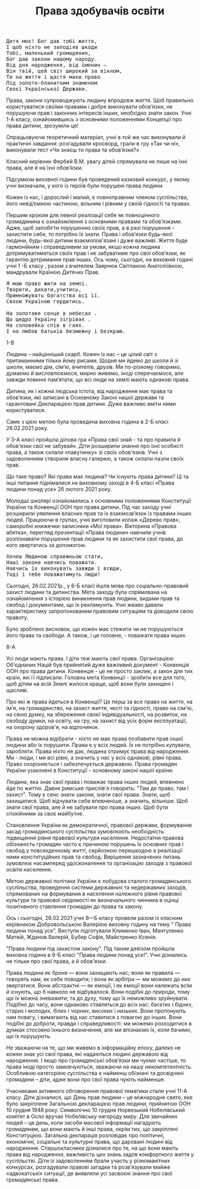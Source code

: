 ﻿---
title: Права здобувачів освіти
---

<pre>
Дитя моє! Бог дав тобі життя,
І щоб ніхто не заподіяв шкоди
Тобі, маленький громадянин,
Бог дав закони нашому народу.
Від дня народження, від іменин –
Він твій, цей світ широкий за вікном,
Ти на життя і щастя маєш право
Під золото-блакитним знаменом
Своєї Української Держави.
</pre>

Права, закони супроводжують людину впродовж життя. Щоб правильно користуватися своїми правами і добре виконувати обов’язки, не порушуючи прав і законних інтересів інших, необхідно знати закон. Учні 1-А класу, ознайомившись з основними положеннями Концепції про права дитини, зрозуміли це!

Опрацьовуючи теоретичний матеріал, учні в той же час виконували й практичні завдання: розгадували кросворд, грали в гру «Так чи ні»,  виконували тест «Чи знаєш ти права та обов’язки?»

Класний керівник Фербей В.М. увагу дітей спрямувала не лише на їхні права, але й на їхні обов’язки.

Підсумком виховної години був проведений казковий конкурс, у якому учні визначали, у кого із героїв були порушені права людини.

<slideshow id="1a"></slideshow>

Кожен із нас, і дорослий і малий, є повноправним членом суспільства, його невід’ємною частиною, вільним і рівним у своїй гідності та правах.

Першим кроком для певної реалізації себе як повноцінного громадянина є ознайомлення з основними правами та обов’язками. Адже, щоб запобігти порушенню своїх прав, а в разі порушення – захистити себе, то потрібно їх знати.  Права і обов’язки будь-якої людини, будь-якої дитини взаємопов'язані і дуже важливі. Життя буде гармонійним і справедливим за умови, якщо кожна людина дотримуватиметься своїх прав і не забуватиме про свої обов’язки, як гарантію дотримання прав інших. Ось чому, сьогодні, на виховній годині учні 1 -Б класу , разом з вчителем Заярнюк Світланою Анатоліївною, мандрували Країною Дитячих Прав.

<pre>
Я маю право жити на землі.
Творити, дихати,учитись,
Примножувать багатства всі її.
Своєю Україною гордитись.

На золотаве сонце в небесах .
Що щедро Україну зігріває .
На соловейка спів в гаях.
І на любов батьків безмежну і безкраю.
</pre>

<slideshow id="1b"></slideshow>

1-В

<slideshow id="1v"></slideshow>

Людина – найцінніший скарб. Кожен із нас – це цілий світ з притаманними тільки йому рисами. Щодня ми йдемо до школи й зі школи, маємо дім, сім’ю, вчителів, друзів. Ми по-різному говоримо, думаємо й висловлюємося, мирно живемо, іноді сперечаємося, але завжди повинні пам’ятати, що всі люди на землі мають однакові права.

Дитина, як і кожна людська істота, від народження має права та обов’язки, які записані в Основному Законі нашої держави та гарантовані Декларацією прав дитини. Дуже важливо вміти ними користуватися. 

Саме з цією метою була проведена виховна година в 2-Б класі 26.02.2021 року. 

<slideshow id="2b"></slideshow>

У 3-А класі пройшла ділова гра «Права свої знай - та про правила й обов'язки свої не забувай». Діти   розширили знання про їхні особисті права,  а також склали «павутинку» зі своїх обов'язків. Учні з задоволенням створили власну галерею, а також склали пазли своїх прав.  

<slideshow id="3a"></slideshow>

Що таке право? Які права має людина? Чи існують права дитини? Ці та інші питання піднімалися на виховному заході в 4-Б класі «Права людини понад усе» 26 лютого 2021 року.

Молодші школярі ознайомились з основними положеннями Конституції України та Конвенції ООН про права дитини.  Під час заходу учні  розширили уявлення  власних прав та їх взаємозв’язок із правами інших людей. Працюючи в групах, учні виготовили колаж «Дерево прав»,  саморобні книжечки-записники «Мої права». Вікторина «Правова абетка», перегляд презентації «Права людини» навчили учнів розпізнавати порушення прав людини та як захистити свої права, до кого звертатись за допомогою.

<pre>
Хочеш Людиною справжньою стати,
Наші закони навчись поважати.
Навчись їх виконувать завжди і всюди,
Тоді і тебе поважатимуть люди!
</pre>

<slideshow id="4b"></slideshow>

Сьогодні, 26.02.2021р.,  у 6-Б класі йшла мова про соціально-правовий захист людини та дитинства. Мета заходу була спрямована на ознайомлення з історією виникнення прав людини, видами прав та свобод і документами, що їх рекламують. Учні жваво давали характеристику запропонованим правовим ситуаціям та доводили свою правоту. 

Було зроблено висновок, що кожен має стежити чи не порушуються його права та свободи. А також, і це головне, - поважати права інших.

<slideshow id="6b"></slideshow>

8-А

<slideshow id="8a"></slideshow>

Усі люди мають права. І діти теж мають свої права. Організацією Об'єднаних Націй був прийнятий дуже важливий документ - Конвенція ООН про права дитини. Конвенція - це не просто заклик, а закон для тих країн, які її підписали. Головна мета Конвенції - зробити все для того, щоб дітям на всій Землі жилося краще, щоб вони були захищені і щасливі.

Про які ж права йдеться в Конвенції? Це перш за все право на життя, на ім'я, на громадянство, на захист життя, честі та гідності, право на сім'ю, на свою думку, на збереження своєї індивідуальності, на розвиток, на свободу думки, на освіту, на гру, на захист від усіх форм експлуатації, на охорону здоров'я, на відпочинок.

Права не можна відібрати - ніхто не має права позбавити прав іншої людини або їх порушити.    Права є у всіх людей. Їх не потрібно купувати, заробляти. Права ніхто не дає, людина отримує права від народження. Ми - люди, і ми всі рівні, а значить у нас у всіх однакові, рівні права.    Право охороняється і забезпечується державою. Права громадян України узаконені в Конституції - основному законі нашої країни.

Людина, яка знає свої права і поважає права інших людей, впевнено йде по життю. Давнє римське прислів'я говорить: "Там де право, там і захист". Тому є сенс знати закони, знати свої права. Знати, щоб захищатися. Щоб відчувати себе впевненіше, а значить, вільніше. Щоб знати свої права, але й не забувати про права інших. Щоб бути спокійними за своє майбутнє.

Становлення України як демократичної, правової держави, формування засад громадянського суспільства зумовлюють необхідність підвищення рівня правової культури населення. Недостатня правова обізнаність громадян часто є причиною порушень їх основних прав і свобод у повсякденному житті, серйозною перешкодою в реалізації ними конституційних прав та свобод. Вирішення зазначених питань зумовлює насамперед удосконалення та організацію заходів з правової освіти населення.

Метою державної політики України є побудова сталого громадянського суспільства, проведення системи державних та недержавних заходів, спрямованих на формування в населення належного рівня правової культури та правової свідомості як визначального чинника в оцінці позитивного ставлення громадян до права та закону.

Ось і сьогодні, 26.02.2021 учні 8—Б класу провели разом із класним керівником Добровольською Валерією виховну годину на тему " Права людини понад усе". Виступи підготували Клименко Іван, Мантуленко Матвій, Жданов Валерій, Бубир Софія, Майстренко Ксенія.

<slideshow id="8b"></slideshow>

"Права людини під захистом закону". Під таким девізом пройшла виховна година в 9-Б класі "Права людини понад усе!". Учні дізнались не тільки про свої права, а й обов'язки.

<slideshow id="9b"></slideshow>

Права людини як броня — вони захищають нас; вони як правила — говорять нам, як себе поводити; і вони як арбітри — ми можемо до них звертатися. Вони абстрактні — як емоції, і як емоції вони належать всім й існують, що б навколо не відбувалося. Вони подібні до природи, тому що їх можна зневажити; та до духу, тому що їх неможливо зруйнувати. Подібно до часу, вони однаково ставляться до всіх нас: багатих і бідних, старих і молодих, білих і чорних, високих і низьких. Вони пропонують нам повагу, і вимагають від нас ставитися з повагою до інших. Вони подібні до доброти, правди і справедливості: ми можемо розходитися в думках стосовно їхнього визначення, але ми впізнаємо їх, коли бачимо, що їх порушують.

Не зважаючи на те, що ми живемо в інформаційну епоху, далеко не кожен знає усі свої права, які надаються людині державою від народження. І якщо про громадянські обов’язки ми чуємо частіше, то права іноді просто замовчуються, зважаючи на нашу некомпетентність. Особливою категорією суспільства є  найменш обізнані та досвідчені громадяни – діти, адже вони про свої права чують найменше.

Учасниками активного обговорення правової тематики стали  учні 11-А класу.  Діти дізналися, що День прав людини – це міжнародне свято, яке було закріплене Загальною декларацією прав людини, прийнятою ООН 10 грудня 1948 року. Символічно 10 грудня Норвезький Нобелівський комітет в Осло вручає Нобелівську нагороду миру. Для звичайних людей – це день, коли засоби масової інформації нагадують громадянам, що вони мають й інші права, окрім тих, що закріплені Конституцією. Загальна декларація розповідає про політичні, економічні, соціальні та культурні права, що даровані людині від народження. Старшокласники дізналися про те, на що вони мають права від народження, важливість цих знань задля комфортного життя у суспільстві. Діти із задоволенням брали участь у різноманітних конкурсах, розгадували правові загадки та розв’язували майже «адвокатські» ситуації, де виявляли усі засвоєні знання про свої громадянські права.

<slideshow id="11a"></slideshow>